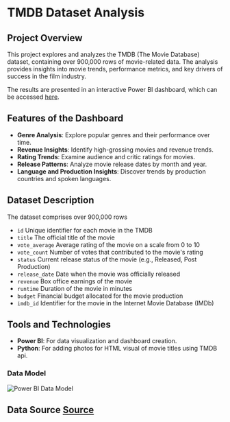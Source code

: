 # TMDB Dataset Analysis

## Project Overview
This project explores and analyzes the TMDB (The Movie Database) dataset, containing over 900,000 rows of movie-related data. The analysis provides insights into movie trends, performance metrics, and key drivers of success in the film industry.

The results are presented in an interactive Power BI dashboard, which can be accessed [here](https://project.novypro.com/8Okj9q).

## Features of the Dashboard
- **Genre Analysis**: Explore popular genres and their performance over time.
- **Revenue Insights**: Identify high-grossing movies and revenue trends.
- **Rating Trends**: Examine audience and critic ratings for movies.
- **Release Patterns**: Analyze movie release dates by month and year.
- **Language and Production Insights**: Discover trends by production countries and spoken languages.

## Dataset Description
The dataset comprises over 900,000 rows  

- `id`	Unique identifier for each movie in the TMDB
- `title`	The official title of the movie
- `vote_average`	Average rating of the movie on a scale from 0 to 10
- `vote_count`	Number of votes that contributed to the movie's rating
- `status`	Current release status of the movie (e.g., Released, Post Production)
- `release_date`	Date when the movie was officially released
- `revenue`	Box office earnings of the movie
- `runtime`	Duration of the movie in minutes
- `budget`	Financial budget allocated for the movie production
- `imdb_id`	Identifier for the movie in the Internet Movie Database (IMDb)


## Tools and Technologies
- **Power BI**: For data visualization and dashboard creation.
- **Python**: For adding photos for HTML visual of movie titles using TMDB api.

### Data Model  
![Power BI Data Model](https://i.ibb.co/HH92C0j/edefef.jpg)

## Data Source [Source](https://onyxdata.kit.com/datadna-apr-2024)
